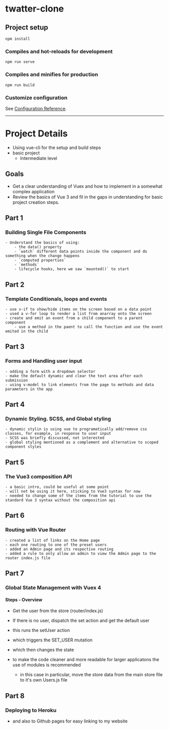# twatter-clone

## Project setup
```
npm install
```

### Compiles and hot-reloads for development
```
npm run serve
```

### Compiles and minifies for production
```
npm run build
```

### Customize configuration
See [Configuration Reference](https://cli.vuejs.org/config/).


---------------------------------------------------------------------------

# Project Details

- Using vue-cli for the setup and build steps
- basic project
	- Intermediate level


## Goals

* Get a clear understanding of Vuex and how to implement in a somewhat complex application
* Review the basics of Vue 3 and fil in the gaps in understanding for basic project creation steps.


## Part 1

### Building Single File Components
	- Understand the basics of using:
		- the data() property
		- `watch` different data points inside the component and do something when the change happens
		- `computed properties`
		- `methods`
		- lifecycle hooks, here we saw `mounted()` to start


## Part 2

### Template Conditionals, loops and events

	- use v-if to show/hide items on the screen based on a data point
	- used a v-for loop to render a list from anarray onto the screen
	- create and emit an event from a child component to a parent component
		- use a method in the paent to call the function and use the event emited in the child


## Part 3

### Forms and Handling user input

	- adding a form with a dropdown selector
	- make the default dynamic and clear the text area after each submission
	- using v-model to link elements from the page to methods and data parameters in the app


## Part 4 

### Dynamic Styling. SCSS, and Global styling

	- dynamic stylin is using vue to programatically add/remove css classes, for example, in response to user input
	- SCSS was briefly discussed, not interested
	- global styling mentioned as a complement and alternative to scoped component styles


## Part 5

### The Vue3 composition API

	- a basic intro, could be useful at some point
	- will not be using it here, sticking to Vue3 syntax for now
	- needed to change some of the items from the tutorial to use the standard Vue 3 syntax without the composition api


## Part 6

### Routing with Vue Router

	- created a list of links on the Home page
	- each one routing to one of the preset users
	- added an Admin page and its respective routing
	- added a rule to only allow an admin to view the Admin page to the router index.js file



## Part 7

### Global State Management with Vuex 4

#### Steps - Overview

* Get the user from the store (router/index.js)
* If there is no user, dispatch the set action and get the default user
* this runs the setUser action
* which triggers the SET_USER mutation
* which then changes the state

* to make the code cleaner and more readable for larger applicatons the use of modules is recommended
	- in this case in particular, move the store data from the main store file to it's own Users.js file


## Part 8

### Deploying to Heroku

- and also to Github pages for easy linking to my website